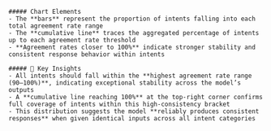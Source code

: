 
    ##### Chart Elements
    - The **bars** represent the proportion of intents falling into each total agreement rate range  
    - The **cumulative line** traces the aggregated percentage of intents up to each agreement rate threshold  
    - **Agreement rates closer to 100%** indicate stronger stability and consistent response behavior within intents  

    ##### 🔑 Key Insights
    - All intents should fall within the **highest agreement rate range (90–100%)**, indicating exceptional stability across the model’s outputs  
    - A **cumulative line reaching 100%** at the top-right corner confirms full coverage of intents within this high-consistency bracket  
    - This distribution suggests the model **reliably produces consistent responses** when given identical inputs across all intent categories  
    